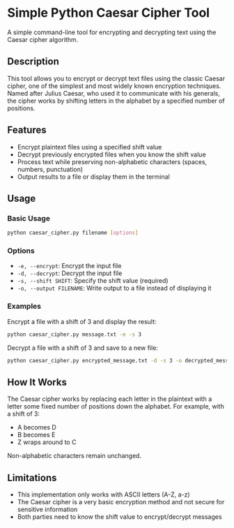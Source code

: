 # Simple Python Caesar Cipher Tool

A simple command-line tool for encrypting and decrypting text using the Caesar cipher algorithm.

## Description

This tool allows you to encrypt or decrypt text files using the classic Caesar cipher, one of the simplest and most widely known encryption techniques. Named after Julius Caesar, who used it to communicate with his generals, the cipher works by shifting letters in the alphabet by a specified number of positions.

## Features

- Encrypt plaintext files using a specified shift value
- Decrypt previously encrypted files when you know the shift value
- Process text while preserving non-alphabetic characters (spaces, numbers, punctuation)
- Output results to a file or display them in the terminal

## Usage

### Basic Usage

```bash
python caesar_cipher.py filename [options]
```

### Options

- `-e, --encrypt`: Encrypt the input file
- `-d, --decrypt`: Decrypt the input file
- `-s, --shift SHIFT`: Specify the shift value (required)
- `-o, --output FILENAME`: Write output to a file instead of displaying it

### Examples

Encrypt a file with a shift of 3 and display the result:

```bash
python caesar_cipher.py message.txt -e -s 3
```

Decrypt a file with a shift of 3 and save to a new file:

```bash
python caesar_cipher.py encrypted_message.txt -d -s 3 -o decrypted_message.txt
```

## How It Works

The Caesar cipher works by replacing each letter in the plaintext with a letter some fixed number of positions down the alphabet. For example, with a shift of 3:

- A becomes D
- B becomes E
- Z wraps around to C

Non-alphabetic characters remain unchanged.

## Limitations

- This implementation only works with ASCII letters (A-Z, a-z)
- The Caesar cipher is a very basic encryption method and not secure for sensitive information
- Both parties need to know the shift value to encrypt/decrypt messages
